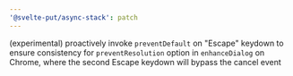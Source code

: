 ```yaml
---
'@svelte-put/async-stack': patch
---
```


(experimental) proactively invoke `preventDefault` on "Escape" keydown to ensure consistency for `preventResolution` option in `enhanceDialog` on Chrome, where the second Escape keydown will bypass the cancel event

